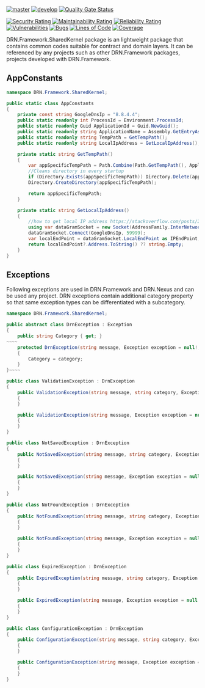 [![master](https://github.com/duranserkan/DRN-Project/actions/workflows/master.yml/badge.svg?branch=master)](https://github.com/duranserkan/DRN-Project/actions/workflows/master.yml)
[![develop](https://github.com/duranserkan/DRN-Project/actions/workflows/develop.yml/badge.svg?branch=develop)](https://github.com/duranserkan/DRN-Project/actions/workflows/develop.yml)
[![Quality Gate Status](https://sonarcloud.io/api/project_badges/measure?project=duranserkan_DRN-Project&metric=alert_status)](https://sonarcloud.io/summary/new_code?id=duranserkan_DRN-Project)


[![Security Rating](https://sonarcloud.io/api/project_badges/measure?project=duranserkan_DRN-Project&metric=security_rating)](https://sonarcloud.io/summary/new_code?id=duranserkan_DRN-Project)
[![Maintainability Rating](https://sonarcloud.io/api/project_badges/measure?project=duranserkan_DRN-Project&metric=sqale_rating)](https://sonarcloud.io/summary/new_code?id=duranserkan_DRN-Project)
[![Reliability Rating](https://sonarcloud.io/api/project_badges/measure?project=duranserkan_DRN-Project&metric=reliability_rating)](https://sonarcloud.io/summary/new_code?id=duranserkan_DRN-Project)
[![Vulnerabilities](https://sonarcloud.io/api/project_badges/measure?project=duranserkan_DRN-Project&metric=vulnerabilities)](https://sonarcloud.io/summary/new_code?id=duranserkan_DRN-Project)
[![Bugs](https://sonarcloud.io/api/project_badges/measure?project=duranserkan_DRN-Project&metric=bugs)](https://sonarcloud.io/summary/new_code?id=duranserkan_DRN-Project)
[![Lines of Code](https://sonarcloud.io/api/project_badges/measure?project=duranserkan_DRN-Project&metric=ncloc)](https://sonarcloud.io/summary/new_code?id=duranserkan_DRN-Project)
[![Coverage](https://sonarcloud.io/api/project_badges/measure?project=duranserkan_DRN-Project&metric=coverage)](https://sonarcloud.io/summary/new_code?id=duranserkan_DRN-Project)

DRN.Framework.SharedKernel package is an lightweight package that contains common codes suitable for contract and domain layers. It can be referenced by any projects such as other DRN.Framework packages, projects developed with DRN.Framework.

## AppConstants
```csharp
namespace DRN.Framework.SharedKernel;

public static class AppConstants
{
    private const string GoogleDnsIp = "8.8.4.4";
    public static readonly int ProcessId = Environment.ProcessId;
    public static readonly Guid ApplicationId = Guid.NewGuid();
    public static readonly string ApplicationName = Assembly.GetEntryAssembly()?.GetName().Name ?? "Entry Assembly Not Found";
    public static readonly string TempPath = GetTempPath();
    public static readonly string LocalIpAddress = GetLocalIpAddress();

    private static string GetTempPath()
    {
        var appSpecificTempPath = Path.Combine(Path.GetTempPath(), ApplicationName);
        //Cleans directory in every startup
        if (Directory.Exists(appSpecificTempPath)) Directory.Delete(appSpecificTempPath, true);
        Directory.CreateDirectory(appSpecificTempPath);

        return appSpecificTempPath;
    }

    private static string GetLocalIpAddress()
    {
        //how to get local IP address https://stackoverflow.com/posts/27376368/revisions
        using var dataGramSocket = new Socket(AddressFamily.InterNetwork, SocketType.Dgram, 0);
        dataGramSocket.Connect(GoogleDnsIp, 59999);
        var localEndPoint = dataGramSocket.LocalEndPoint as IPEndPoint;
        return localEndPoint?.Address.ToString() ?? string.Empty;
    }
}
```

## Exceptions
Following exceptions are used in DRN.Framework and DRN.Nexus and can be used any project. DRN exceptions contain additional category property so that same exception types can be differentiated with a subcategory.

```csharp
namespace DRN.Framework.SharedKernel;

public abstract class DrnException : Exception
{
    public string Category { get; }
~~~~
    protected DrnException(string message, Exception exception = null!, string category = "default") : base(message, exception)
    {
        Category = category;
    }
}~~~~

public class ValidationException : DrnException
{
    public ValidationException(string message, string category, Exception exception = null!) : base(message, exception, category)
    {
    }

    public ValidationException(string message, Exception exception = null!) : base(message, exception)
    {
    }
}

public class NotSavedException : DrnException
{
    public NotSavedException(string message, string category, Exception exception = null!) : base(message, exception, category)
    {
    }

    public NotSavedException(string message, Exception exception = null!) : base(message, exception)
    {
    }
}

public class NotFoundException : DrnException
{
    public NotFoundException(string message, string category, Exception exception = null!) : base(message, exception, category)
    {
    }

    public NotFoundException(string message, Exception exception = null!) : base(message, exception)
    {
    }
}

public class ExpiredException : DrnException
{
    public ExpiredException(string message, string category, Exception exception = null!) : base(message, exception, category)
    {
    }

    public ExpiredException(string message, Exception exception = null!) : base(message, exception)
    {
    }
}

public class ConfigurationException : DrnException
{
    public ConfigurationException(string message, string category, Exception exception = null!) : base(message, exception, category)
    {
    }

    public ConfigurationException(string message, Exception exception = null!) : base(message, exception)
    {
    }
}
```